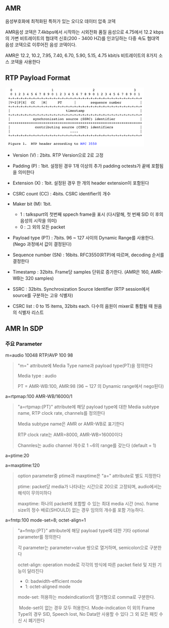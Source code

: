 ## AMR

음성부호화에 최적화된 특허가 있는 오디오 데이터 압축 코덱

AMR음성 코덱은 7.4kbps에서 시작하는 시외전화 품질 음성으로 4.75에서 12.2 kbps의 가변 비트레이트의 협대역 신호(200 - 3400 HZ)를 인코딩하는 다중 속도 협대역 음성 코덱으로 이루어진 음성 코덱이다.

AMR은 12.2, 10.2, 7.95, 7.40, 6.70, 5.90, 5.15, 4.75 kbit/s 비트레이트의 8가지 소스 코덱을 사용한다



## RTP Payload Format

![RTP HEADER according to RFC 3550](./image/AMR_RTP_Header.png)

- Version (V) : 2bits. RTP Version으로 2로 고정
- Padding (P) : 1bit. 설정된 경우 1개 이상의 추가 padding octests가 끝에 포함됨을 의미한다
- Extension (X) : 1bit. 설정된 경우 한 개의 header extension이 포함된다
- CSRC count (CC) : 4bits. CSRC identifier의 개수
- Maker bit (M): 1bit.
  - 1 : talkspurt의 첫번째 sppech frame을 표시 (다시말해, 첫 번째 SID 이 후의 음성의 시작을 의미)
  - 0 : 그 외의 모든  packet
- Payload type (PT) : 7bits. 96 ~ 127 사이의 Dynamic Range를 사용한다. (Nego 과정에서 값이 결정된다)

- Sequence number (SN) : 16bits. RFC3550(RTP)에 따르며, decoding 순서를 결정한다

- Timestamp : 32bits. Frame당 samples 단위로 증가한다. (AMR은 160, AMR-WB는 320 samples)
- SSRC : 32bits. Synchrosization Source Identifier (RTP session에서 source를 구분하는 고유 식별자)
- CSRC list : 0 to 15 items, 32bits each. 다수의 음원이 mixer로 통합될 때 원음의 식별자 리스트



## AMR In SDP

### 주요 Parameter

m=audio 10048 RTP/AVP 100 98

> "m=" attribute에 Media Type name과 payload type(PT)을 정의한다
>
> Media type : audio
>
> PT = AMR-WB:100, AMR:98 (96 ~ 127 의 Dynamic range에서 nego된다)

a=rtpmap:100 AMR-WB/16000/1

> "a=rtpmap:{PT}" attribute에 해당 payload type에 대한 Media subtype name, RTP clock rate, channels를 정의한다
>
> Media subtype name은 AMR or AMR-WB로 표기한다
>
> RTP clock rate는 AMR=8000, AMR-WB=16000이다
>
> Channles는 audio channel 개수로 1 ~6의 range를 갖는다 (default = 1)

a=ptime:20

a=maxptime:120

> option parameter중 ptime과 maxptime은 "a=" attribute로 별도 지정한다
>
> ptime: packet당 media가 나타내는 시간으로 20으로 고정되며, audio에서는 해석이 무의미하다
>
> maxptime: 하나의 packet에 포함할 수 있는 최대 media 시간 (ms). frame size의 정수 배로(SHOULD) 없는 경우 임의의 개수를 포함 가능하다.

a=fmtp:100 mode-set=8; octet-align=1

> "a=fmtp:{PT}" attribute에 해당 payload type에 대한 기타 optional parameter를 정의한다
>
> 각 parameter는 parameter=value 쌍으로 열거하며, semicolon으로 구분한다
>
> octet-align: operation mode로 각각의 방식에 따른 packet field 및 지원 기능이 달라진다
>
> - 0: badwidth-efficient mode
> - 1: octet-aligned mode
>
> mode-set: 허용하는 modeindication의 열거형으로 comma로 구분한다.
>
> ​	Mode-set이 없는 경우 모두 허용한다. Mode-indication 이 외의 Frame Type의 경우 SID, Speech lost, No Data만 사용할 수 있다 그 외 모든 패킷 수신 시 폐기한다

